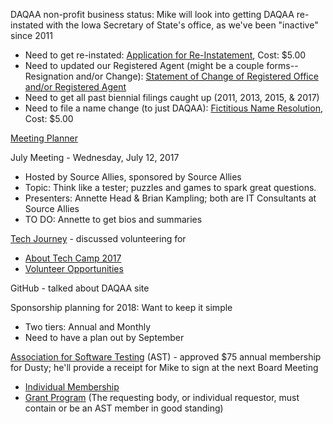 DAQAA non-profit business status: 
  Mike will look into getting DAQAA re-instated with the Iowa Secretary of State's office, as we've been "inactive" since 2011
  - Need to get re-instated: [Application for Re-Instatement](https://sos.iowa.gov/business/pdf/635_2001.pdf), Cost: $5.00
  - Need to updated our Registered Agent (might be a couple forms--Resignation and/or Change): [Statement of Change of Registered Office and/or Registered Agent](https://sos.iowa.gov/business/pdf/635_0119.pdf)
  - Need to get all past biennial filings caught up (2011, 2013, 2015, & 2017)
  - Need to file a name change (to just DAQAA): [Fictitious Name Resolution](https://sos.iowa.gov/business/pdf/635_9999.pdf), Cost: $5.00

[Meeting Planner](https://docs.google.com/spreadsheets/d/1qY6O5bR5MWBwRZ-iIOG0dUWdoj8bld_chOMgfkDfrik/edit?usp=sharing)

July Meeting - Wednesday, July 12, 2017
- Hosted by Source Allies, sponsored by Source Allies
- Topic: Think like a tester; puzzles and games to spark great questions.
- Presenters: Annette Head & Brian Kampling; both are IT Consultants at Source Allies
- TO DO: Annette to get bios and summaries
  
[Tech Journey](https://www.techjourney.org/volunteer/) - discussed volunteering for
- [About Tech Camp 2017](https://www.techjourney.org/tech-camp/)
- [Volunteer Opportunities](https://www.techjourney.org/volunteer/)
 
GitHub - talked about DAQAA site
 
Sponsorship planning for 2018: Want to keep it simple
  - Two tiers: Annual and Monthly 
  - Need to have a plan out by September
 
[Association for Software Testing](http://www.associationforsoftwaretesting.org/) (AST) - approved $75 annual membership for Dusty; he'll provide a receipt for Mike to sign at the next Board Meeting
- [Individual Membership](https://www.associationforsoftwaretesting.org/individual-membership/)
- [Grant Program](https://www.associationforsoftwaretesting.org/programs/ast-grant-program/) (The requesting body, or individual requestor, must contain or be an AST member in good standing) 
